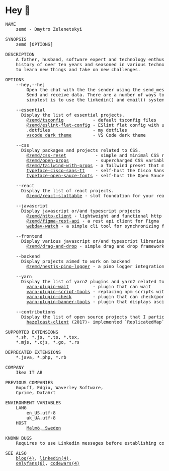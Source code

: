 # Hey 👋

<pre>
NAME
    zemd - Dmytro Zelenetskyi

SYNOPSIS
    zemd [OPTIONS]

DESCRIPTION
    A father, husband, software expert and technology enthusiast with a project 
    history of over ten years and seasoned in various technologies. I am eager 
    to learn new things and take on new challenges.

OPTIONS
    --hey,--hej
        Open the chat with the the sender using the send_message() system call. 
        Send and receive data. There are a number of ways to do this, but the 
        simplest is to use the linkedin() and email() system calls.

    --essential
      Display the list of essential projects.
        <a href="https://github.com/zemd/tsconfig">@zemd/tsconfig</a>           - default tsconfig files
        <a href="https://github.com/zemd/eslint-flat-config">@zemd/eslint-flat-config</a> - ESlint flat config with useful set of rules
        .dotfiles                - my dotfiles
        <a href="https://github.com/zemd/vscode-theme-zemd">vscode dark theme</a>        - VS Code dark theme

    --css
      Display packages and projects related to CSS.
        <a href="https://github.com/zemd/css-reset">@zemd/css-reset</a>           - simple and minimal CSS reset for modern web development.
        <a href="https://github.com/zemd/open-props">@zemd/open-props</a>          - supercharged CSS variables for modern web
        <a href="https://github.com/zemd/tailwind-with-props">@zemd/tailwind-with-props</a> - a Tailwind preset that maps theme config options to CSS custom properties
        <a href="https://github.com/zemd/typeface-cisco-sans-tt">typeface-cisco-sans-tt</a>    - self-host the Cisco Sans TT fonts in a neatly bundled NPM package
        <a href="https://github.com/zemd/typeface-open-sauce-fonts">typeface-open-sauce-fonts</a> - self-host the Open Sauce fonts in a neatly bundled NPM package.
  
    --react
      Display the list of react projects. 
        <a href="https://github.com/zemd/react-slottable">@zemd/react-slottable</a> - slot foundation for your react components

    --javascript
      Display javascript or/and typescript projects
        <a href="https://github.com/zemd/apis/tree/main/packages/http-client">@zemd/http-client</a> - lightweight and functional http client builder
        <a href="https://github.com/zemd/apis/tree/main/apis/figma">@zemd/figma-rest-api</a> - a rest api client for Figma
        <a href="https://github.com/zemd/webdav-watch">webdav-watch</a> - a simple cli tool for synchronizing folder with remote webdav server
  
    --frontend
      Display various javascript or/and typescript libraries aimed specifically to frontend
        <a href="https://github.com/zemd/drag-and-drop">@zemd/drag-and-drop</a> - simple drag and drop framework

    --backend
      Display projects aimed to work on backend
        <a href="https://github.com/zemd/nestjs-pino-logger">@zemd/nestjs-pino-logger</a> - a pino logger integration with nestjs framework
  
    --yarn
      Display the list of yarn2 plugins and yarn2 related tools. 
        <a href="https://github.com/zemd/yarn-plugin-wait">yarn-plugin-wait</a>         - plugin that can wait
        <a href="https://github.com/zemd/yarn-plugin-script-tools">yarn-plugin-script-tools</a> - replacing npm scripts with yml instruction file
        <a href="https://github.com/zemd/yarn-plugin-check">yarn-plugin-check</a>        - plugin that can check(port or exit status of the custom command)
        <a href="https://github.com/zemd/yarn-plugin-banner-tools">yarn-plugin-banner-tools</a> - plugin that displays ascii banner

    --contributions
      Display the list of open source projects that I participated in.
        <a href="https://github.com/hazelcast/hazelcast-nodejs-client">hazelcast-client</a> (2017)- implemented `ReplicatedMap` and `Semaphore` data structures
  
SUPPORTED EXTENSIONS
    *.sh, *.js, *.ts, *.tsx,
    *.mjs, *.cjs, *.go, *.rs

DEPRECATED EXTENSIONS
    *.java, *.php, *.rb

COMPANY
    Ikea IT AB

PREVIOUS COMPANIES
    Gopuff, Edgio, Waverley Software,
    Cprime, DataArt

ENVIRONMENT VARIABLES
    LANG
        en_US.utf-8
        uk_UA.utf-8
    HOST
        <a href="https://goo.gl/maps/sbiJxv6H3PkPdDcy7" target="_blank">Malmö, Sweden</a>

KNOWN BUGS
    Requires to use Linkedin messages before establishing communication via email.

SEE ALSO
    <a href="https://okro.sh/gc" target="_blank">blog(4)</a>, <a href="https://okro.sh/gl" target="_blank">linkedin(4)</a>,
    <a href="https://okro.sh/gofs" target="_blank">onlyfans(6)</a>, <a href="https://okro.sh/gcws" target="_blank">codewars(4)</a>
</pre>

